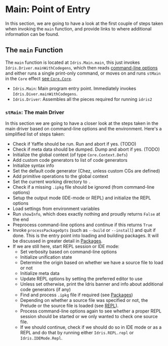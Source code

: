 # Main: Point of Entry

In this section, we are going to have a look at the first couple
of steps taken when invoking the `main` function, and provide links
to where additional information can be found.

## The `main` Function

The `main` function is located at `Idris.Main.main`, this just
invokes `Idris.Driver.mainWithCodegens`, which
then reads [command-line options](Core.md) and either runs a single print-only
command, or moves on and runs `stMain` in the `Core` effect
[see `Core.Core`](Core.md).

* `Idris.Main`: Main program entry point. Immediately invokes
  `Idris.Diver.mainWithCodegens`.
* `Idris.Driver`: Assembles all the pieces required for running `idris2`

### `stMain`: The main Driver

In this section we are going to have a closer look at the steps
taken in the main driver based on command-line options and the
environment. Here's a simplified list of steps taken:

* Check if Yaffle should be run. Run and abort if yes. (TODO)
* Check if meta data should be dumped. Dump and abort if yes. (TODO)
* Initialize the global context (of type `Core.Context.Defs`)
* Add custom code generators to list of code generators
* Initialize syntax info
* Set the default code generator (Chez, unless custom CGs are defined)
* Add primitive operations to the global context
* Set the current working directory to `.`
* Check if a missing `.ipkg` file should be ignored (from command-line options)
* Setup the output mode (IDE-mode or REPL) and initialize the REPL options
* Load settings from environment variables
* Run `showInfo`, which does exactly nothing and proudly returns `False` at the end
* Preprocess command-line options and continue if this returns `True`
* Invoke `processPackageOpts` (such as `--build` or `--install`) and quit if done.
  This is the entry point into loading and building packages. It will be
  discussed in greater detail in [Packages](Packages.md).
* If we are still here, start REPL session or IDE mode:
  * Set verbosity based on command-line options
  * Initialize unification state
  * Determine the origin based on whether we have a source file to load or not
  * Initialize meta data
  * Update REPL options by setting the preferred editor to use
  * Unless set otherwise, print the Idris banner and
    info about additional code generators (if any)
  * Find and process `.ipkg` file if required (see [Packages](Packages.md))
  * Depending on whether a source file was specified or not, the Prelude or
    the source file is loaded (see [REPL](REPL.md)).
  * Process command-line options again to see whether a proper REPL session should
    be started or we only wanted to check one source file.
  * If we should continue, check if we should do so in IDE mode or as a REPL and
    do that by running either `Idris.REPL.repl` or `Idris.IDEMode.Repl`.
